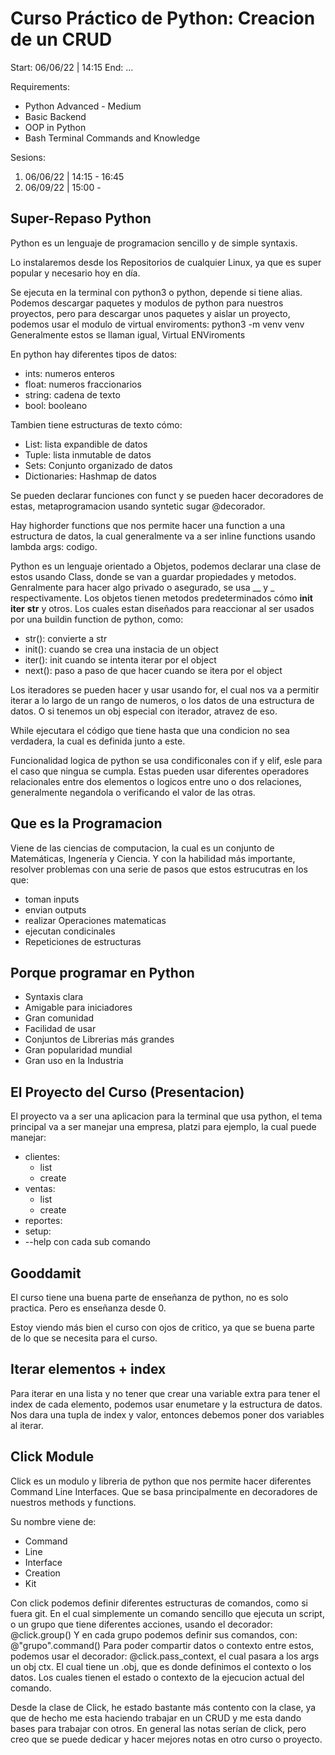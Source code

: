 # Curso Práctico de Python: Creacion de un CRUD

Start: 06/06/22 | 14:15
End: ...

Requirements:
- Python Advanced - Medium
- Basic Backend 
- OOP in Python
- Bash Terminal Commands and Knowledge

Sesions: 
1. 06/06/22 | 14:15 - 16:45
2. 06/09/22 | 15:00 - 

## Super-Repaso Python

Python es un lenguaje de programacion sencillo y de simple syntaxis.

Lo instalaremos desde los Repositorios de cualquier Linux, 
ya que es super popular y necesario hoy en día.

Se ejecuta en la terminal con python3 o python, depende si tiene alias.
Podemos descargar paquetes y modulos de python para nuestros proyectos,
pero para descargar unos paquetes y aislar un proyecto, podemos usar el modulo 
de virtual enviroments:
python3 -m venv venv
Generalmente estos se llaman igual, Virtual ENViroments

En python hay diferentes tipos de datos:
- ints: numeros enteros
- float: numeros fraccionarios
- string: cadena de texto
- bool: booleano

Tambien tiene estructuras de texto cómo:
- List: lista expandible de datos
- Tuple: lista inmutable de datos
- Sets: Conjunto organizado de datos
- Dictionaries: Hashmap de datos

Se pueden declarar funciones con funct y 
se pueden hacer decoradores de estas, metaprogramacion
usando syntetic sugar @decorador.

Hay highorder functions que nos permite hacer una function a una estructura de
datos, la cual generalmente va a ser inline functions usando lambda args: codigo.

Python es un lenguaje orientado a Objetos, podemos declarar una clase de estos 
usando Class, donde se van a guardar propiedades y metodos. Genralmente para 
hacer algo privado o asegurado, se usa __ y _ respectivamente. 
Los objetos tienen metodos predeterminados cómo __init__ __iter__ __str__ y otros.
Los cuales estan diseñados para reaccionar al ser usados por una buildin function de 
python, como:
- str(): convierte a str
- init(): cuando se crea una instacia de un object
- iter(): init cuando se intenta iterar por el object
- next(): paso a paso de que hacer cuando se itera por el object

Los iteradores se pueden hacer y usar usando for, el cual nos 
va a permitir iterar a lo largo de un rango de numeros, o los datos de 
una estructura de datos. O si tenemos un obj especial con iterador, atravez 
de eso.

While ejecutara el código que tiene hasta que una condicion no sea verdadera, la 
cual es definida junto a este.

Funcionalidad logica de python se usa condificonales con if y elif, esle para el 
caso que ningua se cumpla. Estas pueden usar diferentes operadores relacionales entre 
dos elementos o logicos entre uno o dos relaciones, generalmente negandola o verificando 
el valor de las otras. 

## Que es la Programacion

Viene de las ciencias de computacion, la cual es un conjunto de Matemáticas, Ingenería y Ciencia. 
Y con la habilidad más importante, resolver problemas con una serie de pasos que estos estrucutras en 
los que:
- toman inputs
- envian outputs
- realizar Operaciones matematicas
- ejecutan condicinales
- Repeticiones de estructuras

## Porque programar en Python

- Syntaxis clara
- Amigable para iniciadores
- Gran comunidad
- Facilidad de usar
- Conjuntos de Librerias más grandes
- Gran popularidad mundial
- Gran uso en la Industria 

## El Proyecto del Curso (Presentacion)

El proyecto va a ser una aplicacion para la terminal que usa python, 
el tema principal va a ser manejar una empresa,
platzi para ejemplo, la cual puede manejar:
- clientes:
	- list
	- create
- ventas:
	- list
	- create
- reportes: 
- setup:
- --help con cada sub comando

## Gooddamit

El curso tiene una buena parte de enseñanza de python, no es solo practica. 
Pero es enseñanza desde 0.

Estoy viendo más bien el curso con ojos de critico, ya que se buena parte de lo que 
se necesita para el curso.

## Iterar elementos + index

Para iterar en una lista y no tener que crear una variable extra 
para tener el index de cada elemento, podemos usar enumetare y la estructura de 
datos. Nos dara una tupla de index y valor, entonces debemos poner dos variables 
al iterar.

## Click Module

Click es un modulo y libreria de python que nos permite hacer diferentes Command
Line Interfaces. Que se basa principalmente en decoradores de nuestros methods y 
functions.

Su nombre viene de:
- Command
- Line 
- Interface
- Creation 
- Kit

Con click podemos definir diferentes estructuras de comandos, como si fuera git. 
En el cual simplemente un comando sencillo que ejecuta un script, o un grupo que 
tiene diferentes acciones, usando el decorador: @click.group()
Y en cada grupo podemos definir sus comandos, con: @"grupo".command()
Para poder compartir datos o contexto entre estos, podemos usar
el decorador: @click.pass_context, el cual pasara a los args un 
obj ctx. El cual tiene un .obj, que es donde definimos el contexto o los 
datos. Los cuales tienen el estado o contexto de la ejecucion actual 
del comando.

Desde la clase de Click, he estado bastante más contento con la clase, ya que de hecho me esta haciendo 
trabajar en un CRUD y me esta dando bases para trabajar con otros. 
En general las notas serían de click, pero creo que se puede dedicar y hacer 
mejores notas en otro curso o proyecto.

